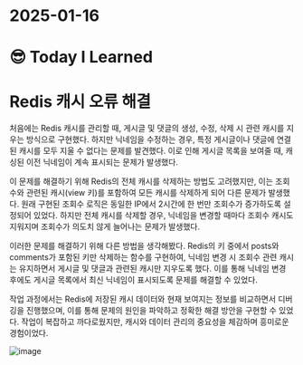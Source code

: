 # 2025-01-16

# :sunglasses: Today I Learned
# Redis 캐시 오류 해결
처음에는 Redis 캐시를 관리할 때, 게시글 및 댓글의 생성, 수정, 삭제 시 관련 캐시를 지우는 방식으로 구현했다. 하지만 닉네임을 수정하는 경우, 특정 게시글이나 댓글에 연결된 캐시를 모두 지울 수 없다는 문제를 발견했다. 이로 인해 게시글 목록을 보여줄 때, 캐싱된 이전 닉네임이 계속 표시되는 문제가 발생했다.

이 문제를 해결하기 위해 Redis의 전체 캐시를 삭제하는 방법도 고려했지만, 이는 조회수와 관련된 캐시(view 키)를 포함하여 모든 캐시를 삭제하게 되어 다른 문제가 발생했다. 원래 구현된 조회수 로직은 동일한 IP에서 2시간에 한 번만 조회수가 증가하도록 설정되어 있었다. 하지만 전체 캐시를 삭제할 경우, 닉네임을 변경할 때마다 조회수 캐시도 지워지며 조회수가 의도치 않게 늘어나는 문제가 발생했다.

이러한 문제를 해결하기 위해 다른 방법을 생각해봤다. Redis의 키 중에서 posts와 comments가 포함된 키만 삭제하는 함수를 구현하여, 닉네임 변경 시 조회수 관련 캐시는 유지하면서 게시글 및 댓글과 관련된 캐시만 지우도록 했다. 이를 통해 닉네임 변경 후에도 게시글 목록에서 최신 닉네임이 표시되도록 문제를 해결할 수 있었다.

작업 과정에서는 Redis에 저장된 캐시 데이터와 현재 보여지는 정보를 비교하면서 디버깅을 진행했으며, 이를 통해 문제의 원인을 파악하고 정확한 해결 방안을 구현할 수 있었다. 작업이 복잡하고 까다로웠지만, 캐시와 데이터 관리의 중요성을 체감하며 흥미로운 경험이었다.

![image](https://github.com/user-attachments/assets/e5c83baa-7f46-4b7d-ac0a-56f468943d36)



